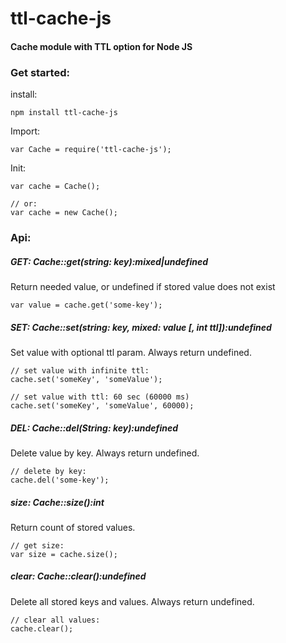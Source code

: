 # ttl-cache-js
#### Cache module with TTL option for Node JS


### Get started:

install:

    npm install ttl-cache-js

Import:

    var Cache = require('ttl-cache-js');
    
Init:
    
    var cache = Cache();
    
    // or:
    var cache = new Cache();
    
    
### Api:

##### GET: Cache::get(string: key):mixed|undefined
Return needed value, or undefined if stored value does not exist
    
    var value = cache.get('some-key');
    
##### SET: Cache::set(string: key, mixed: value [, int ttl]):undefined
Set value with optional ttl param. Always return undefined.
    
    // set value with infinite ttl:
    cache.set('someKey', 'someValue'); 
       
    // set value with ttl: 60 sec (60000 ms)
    cache.set('someKey', 'someValue', 60000); 

##### DEL: Cache::del(String: key):undefined    
Delete value by key. Always return undefined.
    
    // delete by key:
    cache.del('some-key');
    
##### size: Cache::size():int
Return count of stored values.

    // get size:
    var size = cache.size();
    
##### clear: Cache::clear():undefined
Delete all stored keys and values. Always return undefined.

    // clear all values: 
    cache.clear();